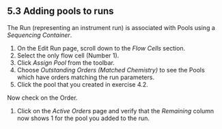 ## 5.3 Adding pools to runs
 
The Run (representing an instrument run) is associated with Pools using a
_Sequencing Container_.

1. On the Edit Run page, scroll down to the _Flow Cells_ section.
1. Select the only flow cell (Number 1).
1. Click _Assign Pool_ from the toolbar.
1. Choose _Outstanding Orders (Matched Chemistry)_ to see the Pools which have orders
   matching the run parameters.
1. Click the pool that you created in exercise 4.2.

Now check on the Order.
 
1. Click on the _Active Orders_ page and verify that the _Remaining_ column now
shows 1 for the pool you added to the run.

